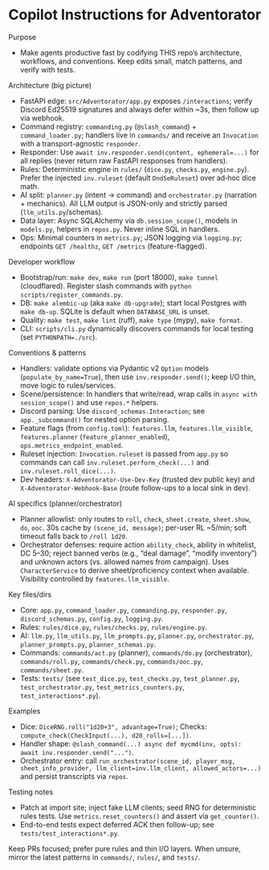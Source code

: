 
# Copilot Instructions for Adventorator

Purpose
- Make agents productive fast by codifying THIS repo’s architecture, workflows, and conventions. Keep edits small, match patterns, and verify with tests.

Architecture (big picture)
- FastAPI edge: `src/Adventorator/app.py` exposes `/interactions`; verify Discord Ed25519 signatures and always defer within ~3s, then follow up via webhook.
- Command registry: `commanding.py` (`@slash_command`) + `command_loader.py`; handlers live in `commands/` and receive an `Invocation` with a transport-agnostic `responder`.
- Responder: Use `await inv.responder.send(content, ephemeral=...)` for all replies (never return raw FastAPI responses from handlers).
- Rules: Deterministic engine in `rules/` (`dice.py`, `checks.py`, `engine.py`). Prefer the injected `inv.ruleset` (default `Dnd5eRuleset`) over ad‑hoc dice math.
- AI split: `planner.py` (intent → command) and `orchestrator.py` (narration + mechanics). All LLM output is JSON-only and strictly parsed (`llm_utils.py`/schemas).
- Data layer: Async SQLAlchemy via `db.session_scope()`, models in `models.py`, helpers in `repos.py`. Never inline SQL in handlers.
- Ops: Minimal counters in `metrics.py`; JSON logging via `logging.py`; endpoints `GET /healthz`, `GET /metrics` (feature-flagged).

Developer workflow
- Bootstrap/run: `make dev`, `make run` (port 18000), `make tunnel` (cloudflared). Register slash commands with `python scripts/register_commands.py`.
- DB: `make alembic-up` (aka `make db-upgrade`); start local Postgres with `make db-up`. SQLite is default when `DATABASE_URL` is unset.
- Quality: `make test`, `make lint` (ruff), `make type` (mypy), `make format`.
- CLI: `scripts/cli.py` dynamically discovers commands for local testing (set `PYTHONPATH=./src`).

Conventions & patterns
- Handlers: validate options via Pydantic v2 `Option` models (`populate_by_name=True`), then use `inv.responder.send()`; keep I/O thin, move logic to rules/services.
- Scene/persistence: In handlers that write/read, wrap calls in `async with session_scope()` and use `repos.*` helpers.
- Discord parsing: Use `discord_schemas.Interaction`; see `app._subcommand()` for nested option parsing.
- Feature flags (from `config.toml`): `features.llm`, `features.llm_visible`, `features.planner` (`feature_planner_enabled`), `ops.metrics_endpoint_enabled`.
- Ruleset injection: `Invocation.ruleset` is passed from `app.py` so commands can call `inv.ruleset.perform_check(...)` and `inv.ruleset.roll_dice(...)`.
- Dev headers: `X-Adventorator-Use-Dev-Key` (trusted dev public key) and `X-Adventorator-Webhook-Base` (route follow-ups to a local sink in dev).

AI specifics (planner/orchestrator)
- Planner allowlist: only routes to `roll`, `check`, `sheet.create`, `sheet.show`, `do`, `ooc`. 30s cache by `(scene_id, message)`; per-user RL ~5/min; soft timeout falls back to `/roll 1d20`.
- Orchestrator defenses: require action `ability_check`, ability in whitelist, DC 5–30; reject banned verbs (e.g., “deal damage”, “modify inventory”) and unknown actors (vs. allowed names from campaign). Uses `CharacterService` to derive sheet/proficiency context when available. Visibility controlled by `features.llm_visible`.

Key files/dirs
- Core: `app.py`, `command_loader.py`, `commanding.py`, `responder.py`, `discord_schemas.py`, `config.py`, `logging.py`.
- Rules: `rules/dice.py`, `rules/checks.py`, `rules/engine.py`.
- AI: `llm.py`, `llm_utils.py`, `llm_prompts.py`, `planner.py`, `orchestrator.py`, `planner_prompts.py`, `planner_schemas.py`.
- Commands: `commands/act.py` (planner), `commands/do.py` (orchestrator), `commands/roll.py`, `commands/check.py`, `commands/ooc.py`, `commands/sheet.py`.
- Tests: `tests/` (see `test_dice.py`, `test_checks.py`, `test_planner.py`, `test_orchestrator.py`, `test_metrics_counters.py`, `test_interactions*.py`).

Examples
- Dice: `DiceRNG.roll("1d20+3", advantage=True)`; Checks: `compute_check(CheckInput(...), d20_rolls=[...])`.
- Handler shape: `@slash_command(...)
	async def mycmd(inv, opts): await inv.responder.send("...")`.
- Orchestrator entry: call `run_orchestrator(scene_id, player_msg, sheet_info_provider, llm_client=inv.llm_client, allowed_actors=...)` and persist transcripts via `repos`.

Testing notes
- Patch at import site; inject fake LLM clients; seed RNG for deterministic rules tests. Use `metrics.reset_counters()` and assert via `get_counter()`.
- End-to-end tests expect deferred ACK then follow-up; see `tests/test_interactions*.py`.

Keep PRs focused; prefer pure rules and thin I/O layers. When unsure, mirror the latest patterns in `commands/`, `rules/`, and `tests/`.
